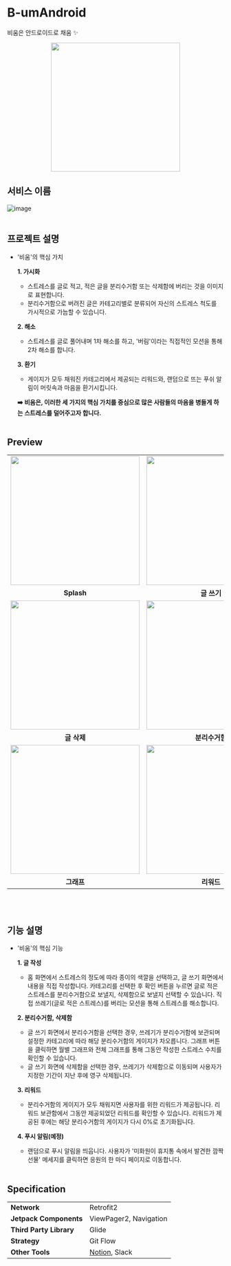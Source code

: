 # B-umAndroid
비움은 안드로이드로 채움 :sparkles:
<p align="center">
  <img width="300" src="https://user-images.githubusercontent.com/72553506/125806987-a7545128-497d-40e2-b899-60469ab9cb99.png" align="center">
</p>

## 서비스 이름
![image](https://user-images.githubusercontent.com/72553506/125778974-be3f5b46-5397-4762-8d56-616c5d87bea5.png)
<br><br>

## 프로젝트 설명

- '비움'의 핵심 가치

  **1. 가시화**
  - 스트레스를 글로 적고, 적은 글을 분리수거함 또는 삭제함에 버리는 것을 이미지로 표현합니다. 
  - 분리수거함으로 버려진 글은 카테고리별로 분류되어 자신의 스트레스 척도를 가시적으로 가늠할 수 있습니다.

  **2. 해소**
  - 스트레스를 글로 풀어내며 1차 해소를 하고, '버림'이라는 직접적인 모션을 통해 2차 해소를 합니다.

  **3. 환기**
  - 게이지가 모두 채워진 카테고리에서 제공되는 리워드와, 랜덤으로 뜨는 푸쉬 알림이 머릿속과 마음을 환기시킵니다.
 
  **➡️ 비움은, 이러한 세 가지의 핵심 가치를 중심으로 많은 사람들의 마음을 병들게 하는 스트레스를 덜어주고자 합니다.**
 <br><br>

## Preview

<table>
  <tr>
    <td><img width="300" src="https://user-images.githubusercontent.com/72553506/125940485-80ec961e-a063-47f2-b0ec-c9c43ab1465d.gif"></td>
    <td><img width="300" src="https://user-images.githubusercontent.com/72553506/125947478-8f4d5c4e-05bf-48ab-9372-ff7d1981f9ec.gif"></td>
    <td><img width="300" src="https://user-images.githubusercontent.com/72553506/125947331-e6afcfb5-4208-41d1-9c28-13c92b4236d7.gif"></td>
  </tr>
  <tr>
    <td align="center"><b>Splash</b></td>
    <td align="center"><b>글 쓰기</b></td>
    <td align="center"><b>버리기 모션</b></td>
  </tr>
  <tr>
    <td><img width="300" src="https://user-images.githubusercontent.com/72553506/125940437-3c479e38-0c33-4b05-9765-c79b9d705e18.gif"></td>
    <td><img width="300" src="https://user-images.githubusercontent.com/72553506/125940467-11ccb421-fe88-487d-b33a-f34162e62280.gif"></td>
    <td><img width="300" src="https://user-images.githubusercontent.com/72553506/125940496-6fe67841-462c-4667-895f-18e127abbbe2.gif"></td>
  </tr>
  <tr>
    <td align="center"><b>글 삭제</b></td>
    <td align="center"><b>분리수거함</b></td>
    <td align="center"><b>분리수거함 관리</b></td>
  </tr>
  <tr>
    <td><img width="300" src="https://user-images.githubusercontent.com/72553506/125941538-4565b5c8-eb9d-45e5-837d-830881121bf4.gif"></td>
    <td><img width="300" src="https://user-images.githubusercontent.com/72553506/125940453-e7f10ac4-cffd-4f6d-9ec4-4749a825f85f.gif"></td>
    <td><img width="300" src="https://user-images.githubusercontent.com/72553506/125940512-b6441785-5728-4bc1-8f59-2a5c92e64cd4.gif"></td>
  </tr>
  <tr>
    <td align="center"><b>그래프</b></td>
    <td align="center"><b>리워드</b></td>
    <td align="center"><b>설정</b></td>
  </tr>
</table>
<br><br>

 
## 기능 설명  

- '비움'의 핵심 기능

  **1. 글 작성**
  - 홈 화면에서 스트레스의 정도에 따라 종이의 색깔을 선택하고, 글 쓰기 화면에서 내용을 직접 작성합니다. 카테고리를 선택한 후 확인 버튼을 누르면 글로 적은 스트레스를 분리수거함으로 보낼지, 삭제함으로 보낼지 선택할 수 있습니다. 직접 쓰레기(글로 적은 스트레스)를 버리는 모션을 통해 스트레스를 해소합니다.
  
  **2. 분리수거함, 삭제함**
  - 글 쓰기 화면에서 분리수거함을 선택한 경우, 쓰레기가 분리수거함에 보관되며 설정한 카테고리에 따라 해당 분리수거함의 게이지가 차오릅니다. 그래프 버튼을 클릭하면 월별 그래프와 전체 그래프를 통해 그동안 작성한 스트레스 수치를 확인할 수 있습니다.
  - 글 쓰기 화면에 삭제함을 선택한 경우, 쓰레기가 삭제함으로 이동되며 사용자가 지정한 기간이 지난 후에 영구 삭제됩니다.
  
  **3. 리워드**
  - 분리수거함의 게이지가 모두 채워지면 사용자를 위한 리워드가 제공됩니다. 리워드 보관함에서 그동안 제공되었던 리워드를 확인할 수 있습니다. 리워드가 제공된 후에는 해당 분리수거함의 게이지가 다시 0%로 초기화됩니다.
  
  **4. 푸시 알림(예정)**
  - 랜덤으로 푸시 알림을 띄웁니다. 사용자가 '미화원이 휴지통 속에서 발견한 깜짝 선물' 메세지를 클릭하면 응원의 한 마디 페이지로 이동합니다.
<br><br>

## Specification

<table>
  <tr>
    <td><b>Network</b></td>
    <td>Retrofit2</td>
  </tr>
  <tr>
    <td><b>Jetpack Components</b></td>
    <td>ViewPager2, Navigation</td>
  </tr>
  <tr>
    <td><b>Third Party Library</b></td>
    <td>Glide</td>
  </tr>
  <tr>
    <td><b>Strategy</b></td>
    <td>Git Flow</td>
  </tr>
  <tr>
    <td><b>Other Tools</b></td>
    <td><a href="https://www.notion.so/ANDROID-6ba5afb3cbd64a1297423431a92ad484">Notion</a>, Slack</td>
  </tr>
</table>
